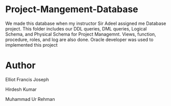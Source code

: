 # Project-Mangement-Database


We made this database when my instructor Sir Adeel assigned me Database project. This folder includes our DDL queries, DML queries, Logical Schema, and Physical Schema for Project Managemnt. Views, function, procedure, roles, and log are also done. Oracle developer was used to implemented this project
# Author 
Elliot Francis Joseph

Hirdesh Kumar

Muhammad Ur Rehman
